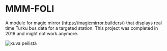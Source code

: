 # MMM-FOLI
A module for magic mirror (https://magicmirror.builders/) that displays real time Turku bus data for a targeted station. This project was completed in 2018 and might not work anymore.

![kuva peilistä](https://user-images.githubusercontent.com/18230661/149140542-3368121e-8766-4df0-8890-ca75a90d40a5.PNG)

